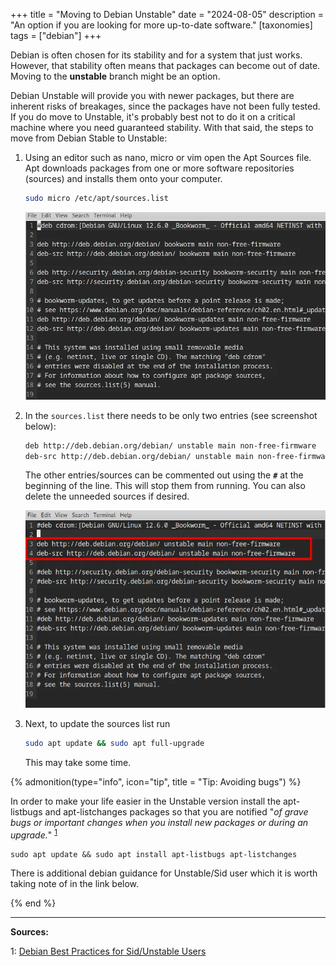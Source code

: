 +++
title =  "Moving to Debian Unstable"
date =   "2024-08-05"
description = "An option if you are looking for more up-to-date software."
[taxonomies]
tags = ["debian"]
+++

Debian is often chosen for its stability and for a system that just works.  However, that stability often means that packages can become out of date.  Moving to the **unstable** branch might be an option.

Debian Unstable will provide you with newer packages, but there are inherent risks of breakages, since the packages have not been fully tested. If you do move to Unstable, it's probably best not to do it on a critical machine where you need guaranteed stability. With that said, the steps to move from Debian Stable to Unstable:

1. Using an editor such as nano, micro or vim open the Apt Sources file.  Apt downloads packages from one or more software repositories (sources) and installs them onto your computer.

    ```bash
    sudo micro /etc/apt/sources.list
    ```
    ![sources.list original](sources-orig.webp)

2. In the `sources.list` there needs to be only two entries (see screenshot below):

    ```bash
    deb http://deb.debian.org/debian/ unstable main non-free-firmware
    deb-src http://deb.debian.org/debian/ unstable main non-free-firmware
    ```

    The other entries/sources can be commented out using the **`#`** at the beginning of the line.  This will stop them from running.  You can also delete the unneeded sources if desired.

    ![sources.list unstable](sources-unstable.webp)

3. Next, to update the sources list run

    ```bash
    sudo apt update && sudo apt full-upgrade
    ```

    This may take some time.


{% admonition(type="info", icon="tip", title = "Tip: Avoiding bugs") %} 

In order to make your life easier in the Unstable version install the apt-listbugs and apt-listchanges packages so that you are notified "*of grave bugs or important changes when you install new packages or during an upgrade.*" <sup>[1](#debian_unstable)</sup>


    sudo apt update && sudo apt install apt-listbugs apt-listchanges


There is additional debian guidance for Unstable/Sid user which it is worth taking note of in the link below.

{% end %}



---

**Sources:**

<a name="debian_unstable">1</a>: [Debian Best Practices for Sid/Unstable Users](https://wiki.debian.org/DebianUnstable#:~:text=Install%20the%20apt%2Dlistbugs%20and,data%20is%20not%20a%20problem)
